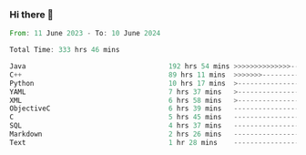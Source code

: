 ### Hi there 👋

<!--
**luoxuanzao/luoxuanzao** is a ✨ _special_ ✨ repository because its `README.md` (this file) appears on your GitHub profile.

Here are some ideas to get you started:

- 🔭 I’m currently working on ...
- 🌱 I’m currently learning ...
- 👯 I’m looking to collaborate on ...
- 🤔 I’m looking for help with ...
- 💬 Ask me about ...
- 📫 How to reach me: ...
- 😄 Pronouns: ...
- ⚡ Fun fact: ...
-->

<!--START_SECTION:waka-->

```rust
From: 11 June 2023 - To: 10 June 2024

Total Time: 333 hrs 46 mins

Java                                   192 hrs 54 mins >>>>>>>>>>>>>>-----------   57.73 %
C++                                    89 hrs 11 mins  >>>>>>>------------------   26.70 %
Python                                 10 hrs 17 mins  >------------------------   03.08 %
YAML                                   7 hrs 37 mins   >------------------------   02.28 %
XML                                    6 hrs 58 mins   >------------------------   02.09 %
ObjectiveC                             6 hrs 39 mins   -------------------------   01.99 %
C                                      5 hrs 45 mins   -------------------------   01.72 %
SQL                                    4 hrs 37 mins   -------------------------   01.39 %
Markdown                               2 hrs 26 mins   -------------------------   00.73 %
Text                                   1 hr 28 mins    -------------------------   00.44 %
```

<!--END_SECTION:waka-->